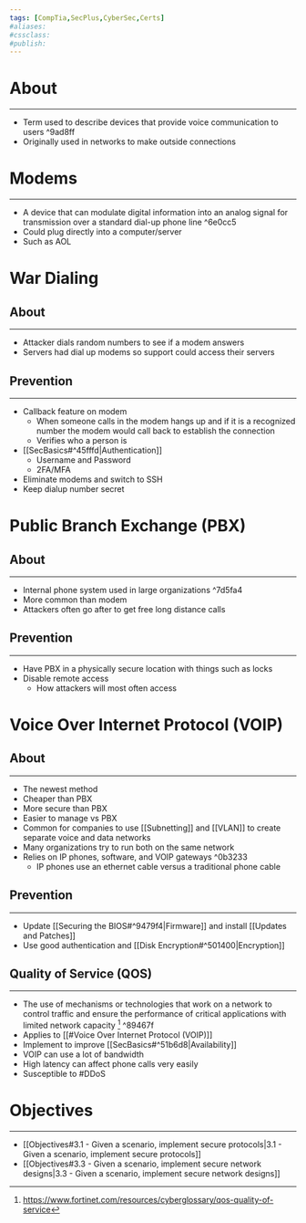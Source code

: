 ```yaml
---
tags: [CompTia,SecPlus,CyberSec,Certs]
#aliases:
#cssclass:
#publish:
---
```


# About
---
- Term used to describe devices that provide voice communication to users ^9ad8ff
- Originally used in networks to make outside connections

# Modems
---
- A device that can modulate digital information into an analog signal for transmission over a standard dial-up phone line ^6e0cc5
- Could plug directly into a computer/server
- Such as AOL

# War Dialing

## About
---
- Attacker dials random numbers to see if a modem answers
- Servers had dial up modems so support could access their servers

## Prevention
---
- Callback feature on modem
	- When someone calls in the modem hangs up and if it is a recognized number the modem would call back to establish the connection
	- Verifies who a person is
- [[SecBasics#^45fffd|Authentication]]
	- Username and Password
	- 2FA/MFA
- Eliminate modems and switch to SSH
- Keep dialup number secret

# Public Branch Exchange (PBX)

## About
---
- Internal phone system used in large organizations ^7d5fa4
- More common than modem
- Attackers often go after to get free long distance calls

## Prevention
---
- Have PBX in a physically secure location with things such as locks
- Disable remote access
	- How attackers will most often access

# Voice Over Internet Protocol (VOIP)

## About
---
- The newest method
- Cheaper than PBX
- More secure than PBX
- Easier to manage vs PBX
- Common for companies to use [[Subnetting]] and [[VLAN]] to create separate voice and data networks
- Many organizations try to run both on the same network
- Relies on IP phones, software, and VOIP gateways ^0b3233
	- IP phones use an ethernet cable versus a traditional phone cable

## Prevention
---
- Update [[Securing the BIOS#^9479f4|Firmware]] and install [[Updates and Patches]]
- Use good authentication and [[Disk Encryption#^501400|Encryption]]

## Quality of Service (QOS)
---
- The use of mechanisms or technologies that work on a network to control traffic and ensure the performance of critical applications with limited network capacity [^1] ^89467f
- Applies to [[#Voice Over Internet Protocol (VOIP)]]
- Implement to improve [[SecBasics#^51b6d8|Availability]]
- VOIP can use a lot of bandwidth
- High latency can affect phone calls very easily
- Susceptible to #DDoS

# Objectives
---
- [[Objectives#3.1 - Given a scenario, implement secure protocols|3.1 - Given a scenario, implement secure protocols]]
- [[Objectives#3.3 - Given a scenario, implement secure network designs|3.3 - Given a scenario, implement secure network designs]]

[^1]: https://www.fortinet.com/resources/cyberglossary/qos-quality-of-service
